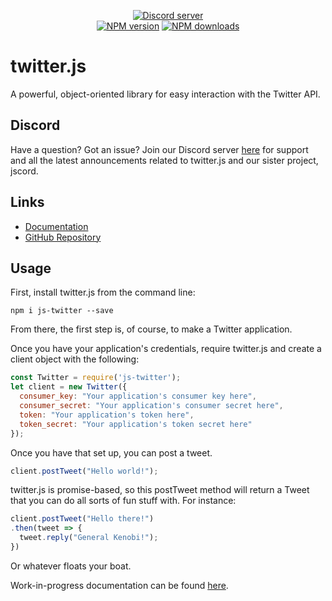 <div align="center">
  <p>
    <a href="https://discord.gg/Ypmhtc"><img src="https://discordapp.com/api/guilds/412772653481459714/embed.png" alt="Discord server" /></a>
    <br />
    <a href="https://www.npmjs.com/package/js-twitter"><img src="https://img.shields.io/npm/v/js-twitter.svg?maxAge=3600" alt="NPM version" /></a>
<a href="https://www.npmjs.com/package/js-twitter"><img src="https://img.shields.io/npm/dt/js-twitter.svg?maxAge=3600" alt="NPM downloads" /></a>
  </p>
</div>

# twitter.js
A powerful, object-oriented library for easy interaction with the Twitter API.


## Discord
Have a question? Got an issue? Join our Discord server [here](https://discord.gg/Ypmhtc) for support and all the latest announcements related to twitter.js and our sister project, jscord.


## Links
* [Documentation](https://jscord.js.org/#/docs/twitter.js/master/general/welcome)
* [GitHub Repository](https://github.com/ThePoptartCrpr/twitter.js)


## Usage
First, install twitter.js from the command line:

```
npm i js-twitter --save
```

From there, the first step is, of course, to make a Twitter application.

Once you have your application's credentials, require twitter.js and create a client object with the following:

```js
const Twitter = require('js-twitter');
let client = new Twitter({
  consumer_key: "Your application's consumer key here",
  consumer_secret: "Your application's consumer secret here",
  token: "Your application's token here",
  token_secret: "Your application's token secret here"
});
```

Once you have that set up, you can post a tweet.

```js
client.postTweet("Hello world!");
```

twitter.js is promise-based, so this postTweet method will return a Tweet that you can do all sorts of fun stuff with. For instance:

```js
client.postTweet("Hello there!")
.then(tweet => {
  tweet.reply("General Kenobi!");
})
```

Or whatever floats your boat.

Work-in-progress documentation can be found <a href="https://jscord.js.org/#/docs/twitter.js/master/general/welcome">here</a>.
